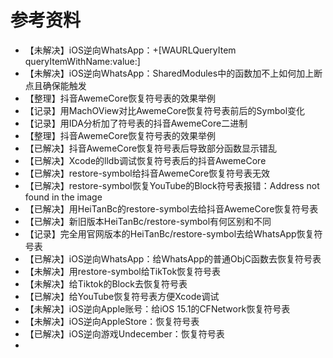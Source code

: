 # 参考资料

* 【未解决】iOS逆向WhatsApp：+[WAURLQueryItem queryItemWithName:value:]
* 【未解决】iOS逆向WhatsApp：SharedModules中的函数加不上如何加上断点且确保能触发
* 【整理】抖音AwemeCore恢复符号表的效果举例
* 【记录】用MachOView对比AwemeCore恢复符号表前后的Symbol变化
* 【记录】用IDA分析加了符号表的抖音AwemeCore二进制
* 【整理】抖音AwemeCore恢复符号表的效果举例
* 【已解决】抖音AwemeCore恢复符号表后导致部分函数显示错乱
* 【已解决】Xcode的lldb调试恢复符号表后的抖音AwemeCore
* 【已解决】restore-symbol给抖音AwemeCore恢复符号表无效
* 【已解决】restore-symbol恢复YouTube的Block符号表报错：Address not found in the image
* 【已解决】用HeiTanBc的restore-symbol去给抖音AwemeCore恢复符号表
* 【已解决】新旧版本HeiTanBc/restore-symbol有何区别和不同
* 【记录】完全用官网版本的HeiTanBc/restore-symbol去给WhatsApp恢复符号表
* 【已解决】iOS逆向WhatsApp：给WhatsApp的普通ObjC函数去恢复符号表
* 【未解决】用restore-symbol给TikTok恢复符号表
* 【未解决】给Tiktok的Block去恢复符号表
* 【已解决】给YouTube恢复符号表方便Xcode调试
* 【未解决】iOS逆向Apple账号：给iOS 15.1的CFNetwork恢复符号表
* 【未解决】iOS逆向AppleStore：恢复符号表
* 【已解决】iOS逆向游戏Undecember：恢复符号表
* 